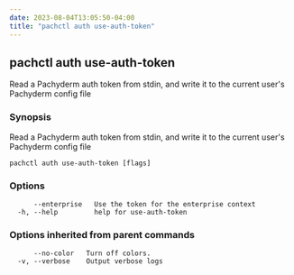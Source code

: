 ```yaml
---
date: 2023-08-04T13:05:50-04:00
title: "pachctl auth use-auth-token"
---
```


## pachctl auth use-auth-token

Read a Pachyderm auth token from stdin, and write it to the current user's Pachyderm config file

### Synopsis

Read a Pachyderm auth token from stdin, and write it to the current user's Pachyderm config file

```
pachctl auth use-auth-token [flags]
```

### Options

```
      --enterprise   Use the token for the enterprise context
  -h, --help         help for use-auth-token
```

### Options inherited from parent commands

```
      --no-color   Turn off colors.
  -v, --verbose    Output verbose logs
```
